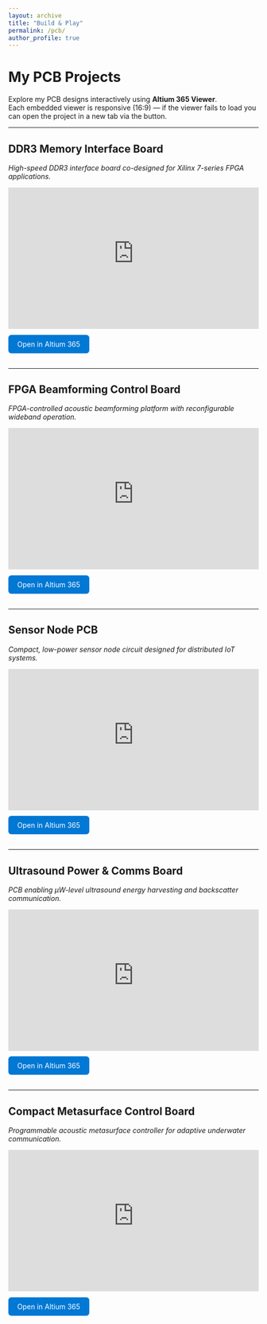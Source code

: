 ```yaml
---
layout: archive
title: "Build & Play"
permalink: /pcb/
author_profile: true
---
```


# My PCB Projects

Explore my PCB designs interactively using **Altium 365 Viewer**.  
Each embedded viewer is responsive (16:9) — if the viewer fails to load you can open the project in a new tab via the button.

---

## DDR3 Memory Interface Board  
*High-speed DDR3 interface board co-designed for Xilinx 7-series FPGA applications.*

<div style="position:relative;width:100%;padding-top:56.25%;"> <!-- 16:9 -->
  <iframe 
    src="https://personal-viewer.365.altium.com/client/index.html?feature=embed&source=1FED961A-2EF8-482A-BCFC-36FE4C2AD0B4&activeView=Gerber" 
    style="position:absolute;top:0;left:0;width:100%;height:100%;border:none;overflow:hidden;" 
    scrolling="no" 
    allowfullscreen="true">
  </iframe>
</div>

<div style="margin-top:12px;margin-bottom:30px;">
  <a href="https://personal-viewer.365.altium.com/client/index.html?feature=embed&source=1FED961A-2EF8-482A-BCFC-36FE4C2AD0B4&activeView=Gerber" 
     target="_blank" 
     rel="noopener noreferrer"
     style="display:inline-block;padding:10px 18px;background:#0078d4;color:#fff;text-decoration:none;border-radius:6px;">
    Open in Altium 365
  </a>
</div>

---

## FPGA Beamforming Control Board  
*FPGA-controlled acoustic beamforming platform with reconfigurable wideband operation.*

<div style="position:relative;width:100%;padding-top:56.25%;"> <!-- 16:9 -->
  <iframe 
    src="https://personal-viewer.365.altium.com/client/index.html?feature=embed&source=D5A7F3BC-3EFF-4729-9E49-2FB1470D1EC3&activeView=PCB" 
    style="position:absolute;top:0;left:0;width:100%;height:100%;border:none;overflow:hidden;" 
    scrolling="no" 
    allowfullscreen="true">
  </iframe>
</div>

<div style="margin-top:12px;margin-bottom:30px;">
  <a href="https://personal-viewer.365.altium.com/client/index.html?feature=embed&source=D5A7F3BC-3EFF-4729-9E49-2FB1470D1EC3&activeView=PCB" 
     target="_blank" 
     rel="noopener noreferrer"
     style="display:inline-block;padding:10px 18px;background:#0078d4;color:#fff;text-decoration:none;border-radius:6px;">
    Open in Altium 365
  </a>
</div>

---

## Sensor Node PCB  
*Compact, low-power sensor node circuit designed for distributed IoT systems.*

<div style="position:relative;width:100%;padding-top:56.25%;"> <!-- 16:9 -->
  <iframe 
    src="https://personal-viewer.365.altium.com/client/index.html?feature=embed&source=B9896433-C789-4802-BCD8-E84FC50FC5A9&activeView=PCB" 
    style="position:absolute;top:0;left:0;width:100%;height:100%;border:none;overflow:hidden;" 
    scrolling="no" 
    allowfullscreen="true">
  </iframe>
</div>

<div style="margin-top:12px;margin-bottom:30px;">
  <a href="https://personal-viewer.365.altium.com/client/index.html?feature=embed&source=B9896433-C789-4802-BCD8-E84FC50FC5A9&activeView=PCB" 
     target="_blank" 
     rel="noopener noreferrer"
     style="display:inline-block;padding:10px 18px;background:#0078d4;color:#fff;text-decoration:none;border-radius:6px;">
    Open in Altium 365
  </a>
</div>

---

## Ultrasound Power & Comms Board  
*PCB enabling μW-level ultrasound energy harvesting and backscatter communication.*

<div style="position:relative;width:100%;padding-top:56.25%;"> <!-- 16:9 -->
  <iframe 
    src="https://personal-viewer.365.altium.com/client/index.html?feature=embed&source=5B61E15B-77DD-4671-9F8C-8E5706E4053C&activeView=PCB" 
    style="position:absolute;top:0;left:0;width:100%;height:100%;border:none;overflow:hidden;" 
    scrolling="no" 
    allowfullscreen="true">
  </iframe>
</div>

<div style="margin-top:12px;margin-bottom:30px;">
  <a href="https://personal-viewer.365.altium.com/client/index.html?feature=embed&source=5B61E15B-77DD-4671-9F8C-8E5706E4053C&activeView=PCB" 
     target="_blank" 
     rel="noopener noreferrer"
     style="display:inline-block;padding:10px 18px;background:#0078d4;color:#fff;text-decoration:none;border-radius:6px;">
    Open in Altium 365
  </a>
</div>

---

## Compact Metasurface Control Board  
*Programmable acoustic metasurface controller for adaptive underwater communication.*

<div style="position:relative;width:100%;padding-top:56.25%;"> <!-- 16:9 -->
  <iframe 
    src="https://personal-viewer.365.altium.com/client/index.html?feature=embed&source=9CEC73F1-20DB-4AD5-9DA7-C80DBF32D76B&activeView=PCB" 
    style="position:absolute;top:0;left:0;width:100%;height:100%;border:none;overflow:hidden;" 
    scrolling="no" 
    allowfullscreen="true">
  </iframe>
</div>

<div style="margin-top:12px;margin-bottom:30px;">
  <a href="https://personal-viewer.365.altium.com/client/index.html?feature=embed&source=9CEC73F1-20DB-4AD5-9DA7-C80DBF32D76B&activeView=PCB" 
     target="_blank" 
     rel="noopener noreferrer"
     style="display:inline-block;padding:10px 18px;background:#0078d4;color:#fff;text-decoration:none;border-radius:6px;">
    Open in Altium 365
  </a>
</div>
